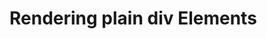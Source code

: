 # Rendering plain div Elements

<style>
.dot {
  height: 6px;
  width: 6px;
  background-color: #bbb;
  border-radius: 50%;
  position: absolute;
}

#container {
  width: 800px;
  height: 800px;
  position: relative;
}
</style>

<div id="container"></div>

<script>
import d3 from "src/external/d3.v5.js";
let world = this
let data = d3.range(10000)
let width = 800
let height = 800

let container = lively.query(this, "#container")

/*********************************
PLAIN
*********************************/

data.forEach( point => {
  appendDot()
})

function getRandomFloat(min, max) {
  return Math.random() * (max - min) + min;
}

function appendDot() {
  let newElement =  <span class="dot"></span>;
  newElement.style.top = getRandomFloat(0,800)+"px"
  newElement.style.left = getRandomFloat(0,800)+"px"
  debugger;
  container.appendChild(newElement);
}


</script>